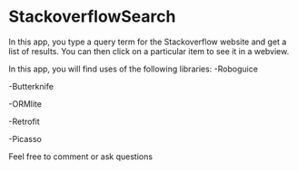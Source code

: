# StackoverflowSearch

In this app, you type a query term for the Stackoverflow website and get a list of results.  You can then click on a particular item to see it in a webview.

In this app, you will find uses of the following libraries:
-Roboguice 

-Butterknife

-ORMlite

-Retrofit

-Picasso

Feel free to comment or ask questions
